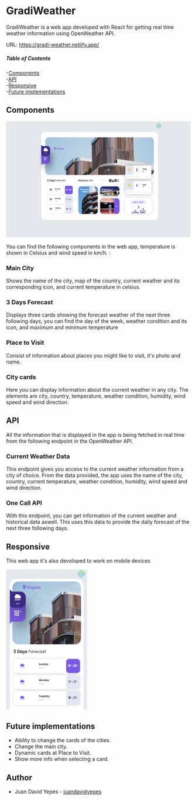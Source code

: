 # GradiWeather

GradiWeather is a web app developed with React for getting real time weather information using OpenWeather API.  

URL: https://gradi-weather.netlify.app/

##### Table of Contents

-[Components](#components)  
-[API](#api)  
-[Responsive](#responsive)  
-[Future implementations](#future-implementations)  

## Components

![Screenshot](Screenshot.png)


You can find the following components in the web app, temperature is shown in Celsius and wind speed in km/h. :

### Main City

Shows the name of the city, map of the country, current weather and its corresponding icon, and current temperature in celsius.

### 3 Days Forecast

Displays three cards showing the forecast weather of the next three following days, you can find the day of the week, weather condition and its icon, and maximum and minimum temperature

### Place to Visit

Consist of information about places you might like to visit, it's photo and name.

### City cards

Here you can display information about the current weather in any city. The elements are city, country, temperature, weather condition, humidity, wind speed and wind direction.

## API

All the information that is displayed in the app is being fetched in real time from the following endpoint in the OpenWeather API.

### Current Weather Data

This endpoint gives you access to the current weather information from a city of choice. From the data provided, the app uses the name of the city, country, current temperature, weather condition, humidity, wind speed and wind direction. 

### One Call API

With this endpoint, you can get information of the current weather and historical data aswell. This uses this data to provide the daily forecast of the next three following days.

## Responsive

This web app it's also devoloped to work on mobile devices  

![Screenshot](ScreenshotMobile.png)

## Future implementations

- Ability to change the cards of the cities.  
- Change the main city.  
- Dynamic cards at Place to Visit.  
- Show more info when selecting a card.

## Author

 - Juan David Yepes - [juandavidyepes](https://github.com/juandavidyepes)
